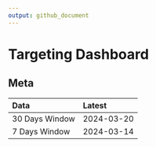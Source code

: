 ```yaml
---
output: github_document
---
```


# Targeting Dashboard



## Meta


|Data           |Latest     |
|:--------------|:----------|
|30 Days Window |2024-03-20 |
|7 Days Window  |2024-03-14 |
